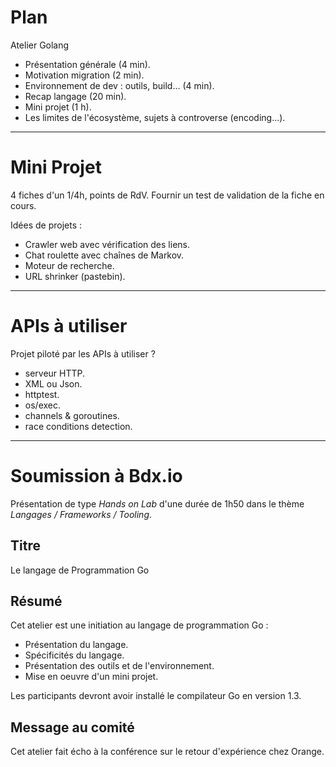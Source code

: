 Plan
====

Atelier Golang

- Présentation générale (4 min).
- Motivation migration (2 min).
- Environnement de dev : outils, build... (4 min).
- Recap langage (20 min).
- Mini projet (1 h).
- Les limites de l'écosystème, sujets à controverse (encoding...).

----

Mini Projet
===========

4 fiches d'un 1/4h, points de RdV. Fournir un test de validation de la fiche en cours.

Idées de projets :

- Crawler web avec vérification des liens.
- Chat roulette avec chaînes de Markov.
- Moteur de recherche.
- URL shrinker (pastebin).

----

APIs à utiliser
===============

Projet piloté par les APIs à utiliser ?

- serveur HTTP.
- XML ou Json.
- httptest.
- os/exec.
- channels & goroutines.
- race conditions detection.

----

Soumission à Bdx.io
===================

Présentation de type *Hands on Lab* d'une durée de 1h50 dans le thème *Langages / Frameworks / Tooling*.

Titre
-----

Le langage de Programmation Go

Résumé
------

Cet atelier est une initiation au langage de programmation Go :

- Présentation du langage.
- Spécificités du langage.
- Présentation des outils et de l'environnement.
- Mise en oeuvre d'un mini projet.

Les participants devront avoir installé le compilateur Go en version 1.3.

Message au comité
-----------------

Cet atelier fait écho à la conférence sur le retour d'expérience chez Orange.
